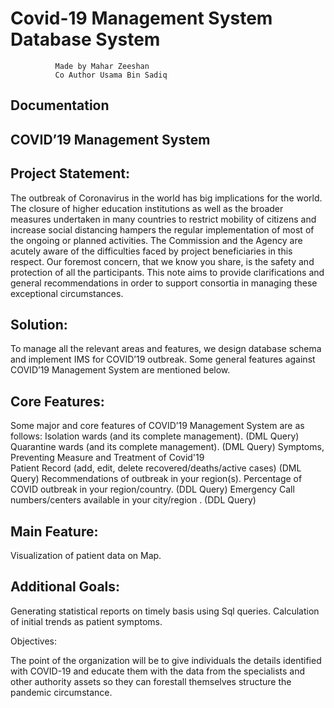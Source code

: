 # Covid-19 Management System Database System
              Made by Mahar Zeeshan
              Co Author Usama Bin Sadiq
        
        
## Documentation

## COVID’19 Management System

## Project Statement:

The outbreak of Coronavirus in the world has big implications for the world. The closure of higher education institutions as well as the broader measures undertaken in many countries to restrict mobility of citizens and increase social distancing hampers the regular implementation of most of the ongoing or planned activities. The Commission and the Agency are acutely aware of the difficulties faced by project beneficiaries in this respect. Our foremost concern, that we know you share, is the safety and protection of all the participants. This note aims to provide clarifications and general recommendations in order to support consortia in managing these exceptional circumstances.


## Solution:

To manage all the relevant areas and features, we design database schema and implement IMS for COVID’19 outbreak. Some general features against COVID’19 Management System are mentioned below. 



## Core Features:

Some major and core features of COVID’19 Management System are as follows:
Isolation wards (and its complete management).                (DML Query)
Quarantine wards (and its complete management).		(DML Query)
Symptoms, Preventing Measure and Treatment of Covid'19	
Patient Record (add, edit, delete recovered/deaths/active cases)	(DML Query)
Recommendations of outbreak in your region(s).
Percentage of COVID outbreak in your region/country.		(DDL Query)
Emergency Call numbers/centers available in your city/region .   (DDL Query)

## Main Feature:

Visualization of patient data on Map.

## Additional Goals:

Generating statistical reports on timely basis using Sql queries.
Calculation of initial trends as patient symptoms.


Objectives:

The point of the organization will be to give individuals the details identified with COVID-19 and educate them with the data from the specialists and other authority assets so they can forestall themselves structure the pandemic circumstance.


